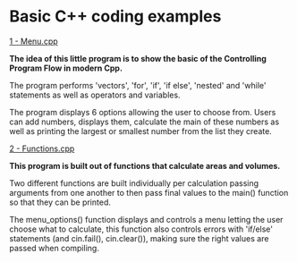  Basic C++ coding examples
================================


[1 - Menu.cpp](https://github.com/dcoldeira/Cpp/blob/master/Menu.cpp)

**The idea of this little program is to show the basic of the Controlling Program Flow in modern Cpp.**

The program performs 'vectors', 'for', 'if', 'if else', 'nested' and 'while' statements as well as operators and variables.

The program displays 6 options allowing the user to choose from. Users can add numbers, displays them, calculate the main of these numbers as well as printing the largest or smallest number from the list they create.  

[2 - Functions.cpp](https://github.com/dcoldeira/Cpp/blob/master/Functions.cpp)

**This program is built out of functions that calculate areas and volumes.**

Two different functions are built individually per calculation passing arguments from one another to then pass final values to the main() function so that they can be printed.

The menu_options() function displays and controls a menu letting the user choose what to calculate, this function also controls errors with 'if/else' statements (and cin.fail(), cin.clear()), making sure the right values are passed when compiling.   
